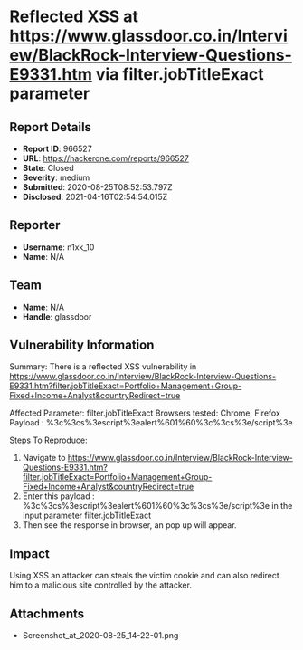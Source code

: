 # Reflected XSS at  https://www.glassdoor.co.in/Interview/BlackRock-Interview-Questions-E9331.htm via filter.jobTitleExact parameter

## Report Details
- **Report ID**: 966527
- **URL**: https://hackerone.com/reports/966527
- **State**: Closed
- **Severity**: medium
- **Submitted**: 2020-08-25T08:52:53.797Z
- **Disclosed**: 2021-04-16T02:54:54.015Z

## Reporter
- **Username**: n1xk_10
- **Name**: N/A

## Team
- **Name**: N/A
- **Handle**: glassdoor

## Vulnerability Information
Summary: There is a reflected XSS vulnerability in https://www.glassdoor.co.in/Interview/BlackRock-Interview-Questions-E9331.htm?filter.jobTitleExact=Portfolio+Management+Group-Fixed+Income+Analyst&countryRedirect=true

Affected Parameter: filter.jobTitleExact
Browsers tested: Chrome, Firefox
Payload : %3c%3cs%3escript%3ealert%601%60%3c%3cs%3e/script%3e

Steps To Reproduce:

  1.  Navigate to https://www.glassdoor.co.in/Interview/BlackRock-Interview-Questions-E9331.htm?filter.jobTitleExact=Portfolio+Management+Group-Fixed+Income+Analyst&countryRedirect=true 
  2.  Enter this payload : %3c%3cs%3escript%3ealert%601%60%3c%3cs%3e/script%3e in the input parameter filter.jobTitleExact
  3.  Then see the response in browser, an pop up will appear.

## Impact

Using XSS an attacker can steals the victim cookie and can also redirect him to a malicious site controlled by the attacker.

## Attachments
- Screenshot_at_2020-08-25_14-22-01.png
